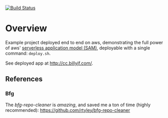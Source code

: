 [![Build Status](https://travis-ci.org/billyjf/aws_serverless_application_model_python.svg?branch=master)](https://travis-ci.org/billyjf/aws_serverless_application_model_python)

# Overview
Example project deployed end to end on aws, demonstrating the full power of aws' [serverless application model (SAM)](https://github.com/awslabs/serverless-application-model), deployable with a single command:
`deploy.sh`.

See deployed app at <http://cc.billyjf.com/>.

## References

### Bfg
The *bfg-repo-cleaner* is *amazing*, and saved me a ton of time (highly recommended):
<https://github.com/rtyley/bfg-repo-cleaner>